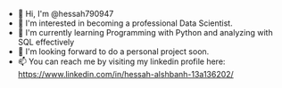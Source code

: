 - 👋 Hi, I'm @hessah790947
- 👀 I'm interested in becoming a professional Data Scientist.
- 🌱 I'm currently learning Programming with Python and analyzing with SQL effectively
- 💞️ I'm looking forward to do a personal project soon.
- 📫 You can reach me by visiting my linkedin profile here: https://www.linkedin.com/in/hessah-alshbanh-13a136202/ 

<!---
hessah790947/hessah790947 is a ✨ special ✨ repository because its `README.md` (this file) appears on your GitHub profile.
You can click the Preview link to take a look at your changes.
--->
